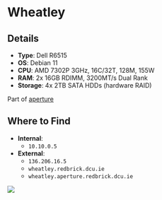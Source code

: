 # Wheatley

## Details

- **Type**: Dell R6515
- **OS**: Debian 11
- **CPU**: AMD 7302P 3GHz, 16C/32T, 128M, 155W
- **RAM**: 2x 16GB RDIMM, 3200MT/s Dual Rank
- **Storage**: 4x 2TB SATA HDDs (hardware RAID)

Part of [aperture](index.md)

## Where to Find

- **Internal**:
	- `10.10.0.5`
- **External**:
	- `136.206.16.5`
	- `wheatley.redbrick.dcu.ie`
	- `wheatley.aperture.redbrick.dcu.ie`

![](../../res/wheatley.png)

